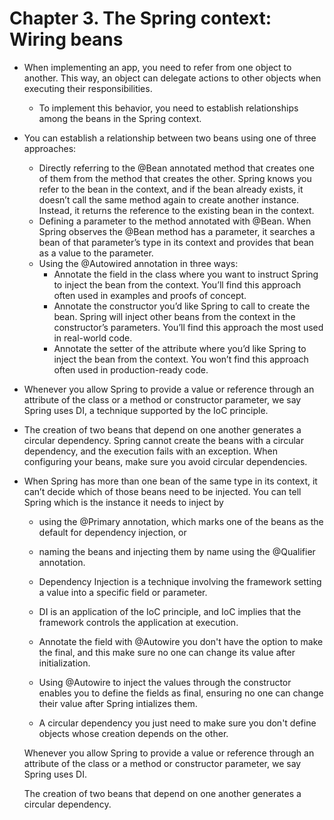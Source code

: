 # Chapter 3. The Spring context: Wiring beans

- When implementing an app, you need to refer from one object to another. This way, an object can delegate actions to other objects when executing their responsibilities.
  - To implement this behavior, you need to establish relationships among the beans in the Spring context.

- You can establish a relationship between two beans using one of three approaches:
  - Directly referring to the @Bean annotated method that creates one of them from the method that creates the other. Spring knows you refer to the bean in the context, and if the bean already exists, it doesn’t call the same method again to create another instance. Instead, it returns the reference to the existing bean in the context.
  - Defining a parameter to the method annotated with @Bean. When Spring observes the @Bean method has a parameter, it searches a bean of that parameter’s type in its context and provides that bean as a value to the parameter.
  - Using the @Autowired annotation in three ways:
    - Annotate the field in the class where you want to instruct Spring to inject the bean from the context. You’ll find this approach often used in examples and proofs of concept.
    - Annotate the constructor you’d like Spring to call to create the bean. Spring will inject other beans from the context in the constructor’s parameters. You’ll find this approach the most used in real-world code.
    - Annotate the setter of the attribute where you’d like Spring to inject the bean from the context. You won’t find this approach often used in production-ready code.
- Whenever you allow Spring to provide a value or reference through an attribute of the class or a method or constructor parameter, we say Spring uses DI, a technique supported by the IoC principle.
- The creation of two beans that depend on one another generates a circular dependency. Spring cannot create the beans with a circular dependency, and the execution fails with an exception. When configuring your beans, make sure you avoid circular dependencies.
- When Spring has more than one bean of the same type in its context, it can’t decide which of those beans need to be injected. You can tell Spring which is the instance it needs to inject by
  - using the @Primary annotation, which marks one of the beans as the default for dependency injection, or
  - naming the beans and injecting them by name using the @Qualifier annotation.

  - Dependency Injection is a technique involving the framework setting a value into a specific field or parameter.

  - DI is an application of the IoC principle, and IoC implies that the framework controls the application at execution.

  - Annotate the field with @Autowire you don't have the option to make the final, and this make sure no one can change its value after initialization.

  - Using @Autowire to inject the values through the constructor enables you to define the fields as final, ensuring no one can change their value after Spring intializes them.

  - A circular dependency you just need to make sure you don't define objects whose creation depends on the other.

  Whenever you allow Spring to provide a value or reference through an attribute of the class or a method or constructor parameter, we say Spring uses DI.

  The creation of two beans that depend on one another generates a circular dependency.